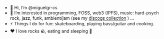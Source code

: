 - 👋 Hi, I’m @miguelgr-cs
- 👀 I’m interested in programming, FOSS, web3 (IPFS), music: hard-psych rock, jazz, funk, ambient/jam (see my [discogs collection](https://www.discogs.com/user/miguelgr/collection?page=1&limit=100&header=1&layout=big) ) ...
- ⚡ Things I do for fun: skateboarding, playing bass/guitar and cooking.
- ❤️ I love rocks 🪨, eating and sleeping 🛌

<!---
miguelgr-cs/miguelgr-cs is a ✨ special ✨ repository because its `README.md` (this file) appears on your GitHub profile.
You can click the Preview link to take a look at your changes.
--->
